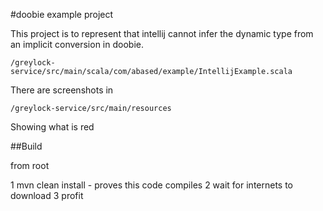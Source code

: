#doobie example project 

This project is to represent that intellij cannot infer the dynamic type from an implicit conversion in doobie. 


```
/greylock-service/src/main/scala/com/abased/example/IntellijExample.scala
```


There are screenshots in 

```
/greylock-service/src/main/resources
```

Showing what is red 

##Build 

from root 

1 mvn clean install - proves this code compiles
2 wait for internets to download
3 profit





